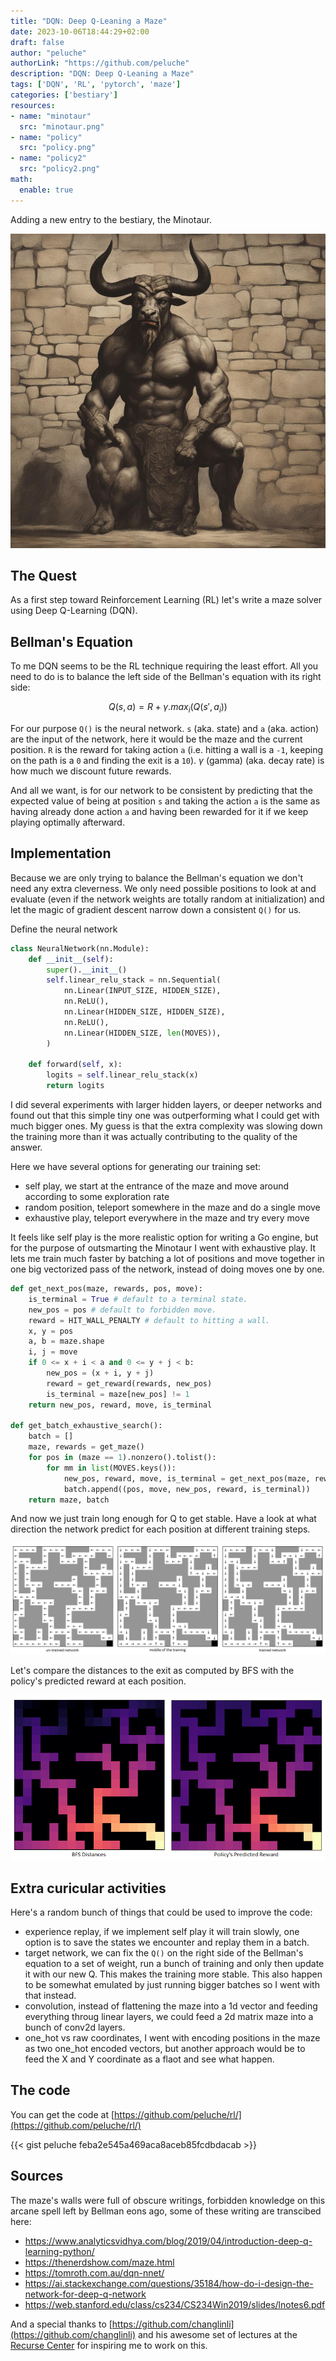 ```yaml
---
title: "DQN: Deep Q-Leaning a Maze"
date: 2023-10-06T18:44:29+02:00
draft: false
author: "peluche"
authorLink: "https://github.com/peluche"
description: "DQN: Deep Q-Leaning a Maze"
tags: ['DQN', 'RL', 'pytorch', 'maze']
categories: ['bestiary']
resources:
- name: "minotaur"
  src: "minotaur.png"
- name: "policy"
  src: "policy.png"
- name: "policy2"
  src: "policy2.png"
math:
  enable: true
---
```


Adding a new entry to the bestiary, the Minotaur.

![minotaur](minotaur.png 'Minotaur by stable diffusion')

## The Quest
As a first step toward Reinforcement Learning (RL) let's write a maze solver using Deep Q-Learning (DQN).

## Bellman's Equation
To me DQN seems to be the RL technique requiring the least effort. All you need to do is to balance the left side of the Bellman's equation with its right side:

$$Q(s, a) = R + \gamma . max_i(Q(s', a_i))$$

For our purpose `Q()` is the neural network. `s` (aka. state) and `a` (aka. action) are the input of the network, here it would be the maze and the current position. `R` is the reward for taking action `a` (i.e. hitting a wall is a `-1`, keeping on the path is a `0` and finding the exit is a `10`). $\gamma$ (gamma) (aka. decay rate) is how much we discount future rewards.

And all we want, is for our network to be consistent by predicting that the expected value of being at position `s` and taking the action `a` is the same as having already done action `a` and having been rewarded for it if we keep playing optimally afterward.

## Implementation
Because we are only trying to balance the Bellman's equation we don't need any extra cleverness. We only need possible positions to look at and evaluate (even if the network weights are totally random at initialization) and let the magic of gradient descent narrow down a consistent `Q()` for us.

Define the neural network

```python
class NeuralNetwork(nn.Module):
    def __init__(self):
        super().__init__()
        self.linear_relu_stack = nn.Sequential(
            nn.Linear(INPUT_SIZE, HIDDEN_SIZE),
            nn.ReLU(),
            nn.Linear(HIDDEN_SIZE, HIDDEN_SIZE),
            nn.ReLU(),
            nn.Linear(HIDDEN_SIZE, len(MOVES)),
        )

    def forward(self, x):
        logits = self.linear_relu_stack(x)        
        return logits
```

I did several experiments with larger hidden layers, or deeper networks and found out that this simple tiny one was outperforming what I could get with much bigger ones. My guess is that the extra complexity was slowing down the training more than it was actually contributing to the quality of the answer.

Here we have several options for generating our training set:
- self play, we start at the entrance of the maze and move around according to some exploration rate
- random position, teleport somewhere in the maze and do a single move
- exhaustive play, teleport everywhere in the maze and try every move

It feels like self play is the more realistic option for writing a Go engine, but for the purpose of outsmarting the Minotaur I went with exhaustive play. It lets me train much faster by batching a lot of positions and move together in one big vectorized pass of the network, instead of doing moves one by one.

```python
def get_next_pos(maze, rewards, pos, move):
    is_terminal = True # default to a terminal state.
    new_pos = pos # default to forbidden move.
    reward = HIT_WALL_PENALTY # default to hitting a wall.
    x, y = pos
    a, b = maze.shape
    i, j = move
    if 0 <= x + i < a and 0 <= y + j < b:
        new_pos = (x + i, y + j)
        reward = get_reward(rewards, new_pos)
        is_terminal = maze[new_pos] != 1
    return new_pos, reward, move, is_terminal

def get_batch_exhaustive_search():
    batch = []
    maze, rewards = get_maze()
    for pos in (maze == 1).nonzero().tolist():
        for mm in list(MOVES.keys()):
            new_pos, reward, move, is_terminal = get_next_pos(maze, rewards, pos, mm)
            batch.append((pos, move, new_pos, reward, is_terminal))
    return maze, batch
```

And now we just train long enough for Q to get stable. Have a look at what direction the network predict for each position at different training steps.

![policy](policy.png 'Predictions for the exit')

Let's compare the distances to the exit as computed by BFS with the policy's predicted reward at each position.

![policy2](policy2.png 'BFS Distance vs Predicted Reward')

## Extra curicular activities
Here's a random bunch of things that could be used to improve the code:
- experience replay, if we implement self play it will train slowly, one option is to save the states we encounter and replay them in a batch.
- target network, we can fix the `Q()` on the right side of the Bellman's equation to a set of weight, run a bunch of training and only then update it with our new Q. This makes the training more stable. This also happen to be somewhat emulated by just running bigger batches so I went with that instead.
- convolution, instead of flattening the maze into a 1d vector and feeding everything throug linear layers, we could feed a 2d matrix maze into a bunch of conv2d layers.
- one_hot vs raw coordinates, I went with encoding positions in the maze as two one_hot encoded vectors, but another approach would be to feed the X and Y coordinate as a flaot and see what happen.

## The code
You can get the code at [https://github.com/peluche/rl/](https://github.com/peluche/rl/)

{{< gist peluche feba2e545a469aca8aceb85fcdbdacab >}}

## Sources
The maze's walls were full of obscure writings, forbidden knowledge on this arcane spell left by Bellman eons ago, some of these writing are transcibed here:
- https://www.analyticsvidhya.com/blog/2019/04/introduction-deep-q-learning-python/
- https://thenerdshow.com/maze.html
- https://tomroth.com.au/dqn-nnet/
- https://ai.stackexchange.com/questions/35184/how-do-i-design-the-network-for-deep-q-network
- https://web.stanford.edu/class/cs234/CS234Win2019/slides/lnotes6.pdf

And a special thanks to [https://github.com/changlinli](https://github.com/changlinli) and his awesome set of lectures at the [Recurse Center](https://www.recurse.com/scout/click?t=dcdcd5fced9bfab4a02b4dd6bb05199e) for inspiring me to work on this.
